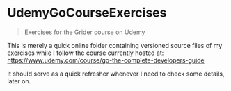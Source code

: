 # UdemyGoCourseExercises
 
 > Exercises for the Grider course on Udemy

This is merely a quick online folder containing versioned source files of my exercises while I follow the course currently hosted at: https://www.udemy.com/course/go-the-complete-developers-guide

It should serve as a quick refresher whenever I need to check some details, later on.
